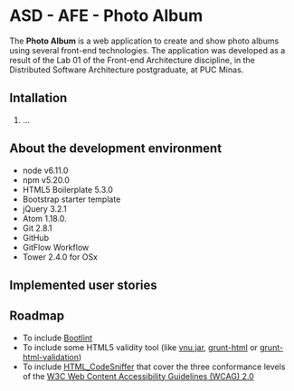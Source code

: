 # ASD - AFE - Photo Album

The **Photo Album** is a web application to create and show photo albums using several front-end technologies. The application was developed as a result of the Lab 01 of the Front-end Architecture discipline, in the Distributed Software Architecture postgraduate, at PUC Minas.

## Intallation

1. ...

## About the development environment

- node v6.11.0
- npm v5.20.0
- HTML5 Boilerplate 5.3.0
- Bootstrap starter template
- jQuery 3.2.1
- Atom 1.18.0.
- Git 2.8.1
- GitHub
- GitFlow Workflow
- Tower 2.4.0 for OSx

## Implemented user stories


## Roadmap
 - To include [Bootlint](http://getbootstrap.com/getting-started/#tools-bootlint)
 - To include some HTML5 validity tool (like [vnu.jar](https://validator.github.io/validator/), [grunt-html](https://www.npmjs.com/package/grunt-html) or [grunt-html-validation](https://www.npmjs.com/package/grunt-html-validation))
 - To include [HTML_CodeSniffer](https://github.com/squizlabs/HTML_CodeSniffer) that cover the three conformance levels of the [W3C Web Content Accessibility Guidelines (WCAG) 2.0](https://www.w3.org/TR/WCAG20/)
